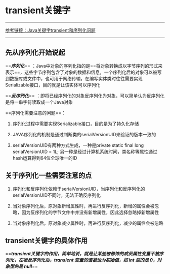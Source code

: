 # transient关键字

---

[参考链接：Java关键字transient和序列化问题](https://blog.csdn.net/l8947943/article/details/104468282)

---

## 先从序列化开始说起

==***序列化***== ：Java中对象的序列化指的是==将对象转换成以字节序列的形式来表示==，这些字节序列包含了对象的数据和信息，一个序列化后的对象可以被写到数据库或文件中，也可用于网络传输，在编写实体类时往往需要实现Serializable接口，目的就是让该实体可以序列化

==***反序列化***== ：即将已经序列化的对象反序列化为对象，可以简单认为反序列化是将一串字符读取成一个Java对象

==序列化需要注意的问题==：

1. 序列化过程中需要实现Serializable接口，目的是为了持久化存储

2. JAVA序列化的机制是通过判断类的serialVersionUID来验证的版本一致的

3. serialVersionUID有两种方式生成，一种是private static final long serialVersionUID = 1L; 另一种是经过计算机系统时间，类名称等属性通过hash运算得到64位全球唯一的ID

## 关于序列化一些需要注意的点

1. 序列化和反序列化依赖于serialVersionUID，当序列化和反序列化的serialVersionUID不同时，无法正确反序列化

2. 当对象序列化后，原对象新增属性时，再进行反序列化，新增的属性会被忽略，因为反序列化的字节文件中并没有新增属性，因此选择忽略掉新增属性

3. 当对象序列化后，原对象减少属性时，再进行反序列化，减少的属性会被忽略

## transient关键字的具体作用

==***transient关键字的作用，简单地说，就是让某些被修饰的成员属性变量不被序列化，在被反序列化后，transient 变量的值被设为初始值，如 int 型的是 0，对象型的是 null***==